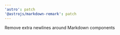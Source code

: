 ```yaml
---
'astro': patch
'@astrojs/markdown-remark': patch
---
```


Remove extra newlines around Markdown components
